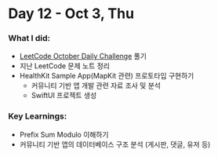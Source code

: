 # Day 12 - Oct 3, Thu

### What I did:
- [LeetCode October Daily Challenge](https://leetcode.com/problems/make-sum-divisible-by-p/description/?envType=daily-question&envId=2024-10-03) 풀기
- 지난 LeetCode 문제 노트 정리
- HealthKit Sample App(MapKit 관련) 프로토타입 구현하기
  - 커뮤니티 기반 앱 개발 관련 자료 조사 및 분석
  - SwiftUI 프로젝트 생성
  
### Key Learnings:
- Prefix Sum Modulo 이해하기
- 커뮤니티 기반 앱의 데이터베이스 구조 분석 (게시판, 댓글, 유저 등)